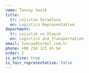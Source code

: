 ```yaml
---
name: Tuncay Savik
title:
  tr: Lojistik Sorumlusu
  en: Logistics Representative
department:
  tr: Lojistik ve Ulaşım
  en: Logistics and Transportation
email: tuncay@turkel.com.tr
phone: +90 216 123 45 94
order: 2
is_active: true
is_fair_representative: false
---
```

